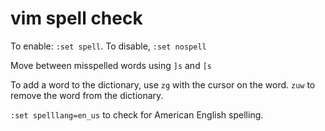 # vim spell check

To enable: `:set spell`. To disable, `:set nospell`

Move between misspelled words using `]s` and `[s`

To add a word to the dictionary, use `zg` with the cursor on the word. `zuw` to remove the word from the dictionary.

`:set spelllang=en_us` to check for American English spelling.

